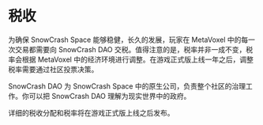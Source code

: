 # 税收

为确保 SnowCrash Space 能够稳健，长久的发展，玩家在 MetaVoxel 中的每一次交易都需要向 SnowCrash DAO 交税。值得注意的是，税率并非一成不变，税率会根据 MetaVoxel 中的经济环境进行调整。在游戏正式版上线一年之后，调整税率需要通过社区投票决策。

SnowCrash DAO 为 SnowCrash Space 中的原生公司，负责整个社区的治理工作。你可以把 SnowCrash DAO 理解为现实世界中的政府。

详细的税收分配和税率将在游戏正式版上线之后发布。

